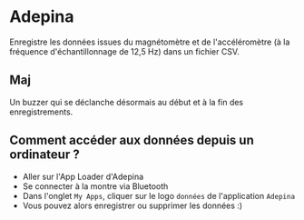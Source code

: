 # Adepina

Enregistre les données issues du magnétomètre et de l'accéléromètre (à la fréquence d'échantillonnage de 12,5 Hz) dans un fichier CSV.

## Maj

Un buzzer qui se déclanche désormais au début et à la fin des enregistrements.


## Comment accéder aux données depuis un ordinateur ?

* Aller sur l'App Loader d'Adepina
* Se connecter à la montre via Bluetooth
* Dans l'onglet `My Apps`, cliquer sur le logo `données` de l'application `Adepina`
* Vous pouvez alors enregistrer ou supprimer les données :)

